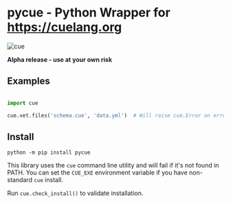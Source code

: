 # pycue - Python Wrapper for https://cuelang.org

![cue](https://github.com/tebeka/cue/workflows/cue/badge.svg)

**Alpha release - use at your own risk**


## Examples

```python

import cue

cue.vet.files('schema.cue', 'data.yml')  # Will raise cue.Error on errors
```

## Install

`python -m pip install pycue`

This library uses the `cue` command line utility and will fail if it's not found in PATH.
You can set the `CUE_EXE` environment variable if you have non-standard `cue` install.

Run `cue.check_install()` to validate installation.
